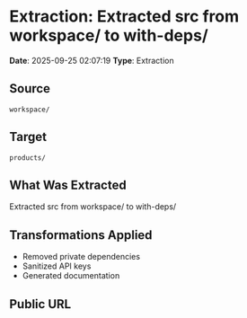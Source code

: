 # Extraction: Extracted src from workspace/ to with-deps/

**Date**: 2025-09-25 02:07:19
**Type**: Extraction

## Source
`workspace/`

## Target
`products/`

## What Was Extracted
Extracted src from workspace/ to with-deps/

## Transformations Applied
- Removed private dependencies
- Sanitized API keys
- Generated documentation

## Public URL

